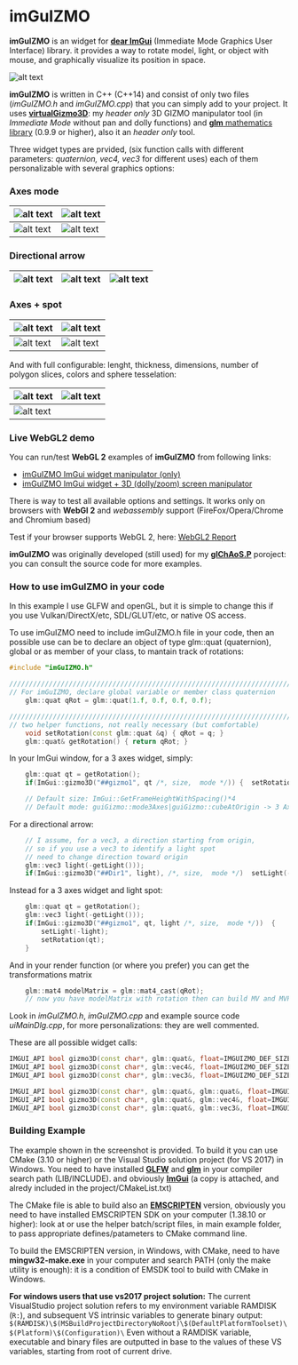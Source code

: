 # imGuIZMO
**imGuIZMO** is an widget for [**dear ImGui**](https://github.com/ocornut/imgui) (Immediate Mode Graphics User Interface) library. it provides a way to rotate model, light, or object with mouse, and graphically visualize its position in space. 

![alt text](https://raw.githubusercontent.com/BrutPitt/imGuIZMO/master/screenshots/imGuIZMO.gif)

**imGuIZMO** is written in C++ (C++14) and consist of only two files (*imGuIZMO.h* and *imGuIZMO.cpp*) that you can simply add to your project.
It uses [**virtualGizmo3D**](https://github.com/BrutPitt/virtualGizmo3D): my *header only* 3D GIZMO manipulator tool (in *Immediate Mode* without pan and dolly functions) and [**glm** mathematics library](https://github.com/g-truc/glm) (0.9.9 or higher), also it an *header only* tool.

Three widget types are prvided, (six function calls with different parameters: *quaternion, vec4, vec3* for different uses) each of them personalizable with several graphics options:

### Axes mode
| ![alt text](https://raw.githubusercontent.com/BrutPitt/imGuIZMO/master/screenshots/A001.jpg) | ![alt text](https://raw.githubusercontent.com/BrutPitt/imGuIZMO/master/screenshots/A002.jpg) |
| --- | --- |
| ![alt text](https://raw.githubusercontent.com/BrutPitt/imGuIZMO/master/screenshots/A003.jpg) | ![alt text](https://raw.githubusercontent.com/BrutPitt/imGuIZMO/master/screenshots/A004.jpg) |

### Directional arrow
| ![alt text](https://raw.githubusercontent.com/BrutPitt/imGuIZMO/master/screenshots/B001.jpg) | ![alt text](https://raw.githubusercontent.com/BrutPitt/imGuIZMO/master/screenshots/B002.jpg) | ![alt text](https://raw.githubusercontent.com/BrutPitt/imGuIZMO/master/screenshots/B003.jpg) |
| --- | --- | --- |


### Axes + spot
| ![alt text](https://raw.githubusercontent.com/BrutPitt/imGuIZMO/master/screenshots/C001.jpg) | ![alt text](https://raw.githubusercontent.com/BrutPitt/imGuIZMO/master/screenshots/C002.jpg) | 
| --- | --- |
| ![alt text](https://raw.githubusercontent.com/BrutPitt/imGuIZMO/master/screenshots/C003.jpg) | ![alt text](https://raw.githubusercontent.com/BrutPitt/imGuIZMO/master/screenshots/C004.jpg) |

And with full configurable: lenght, thickness, dimensions, number of polygon slices, colors and sphere tesselation:

| ![alt text](https://raw.githubusercontent.com/BrutPitt/imGuIZMO/master/screenshots/D001.jpg) | ![alt text](https://raw.githubusercontent.com/BrutPitt/imGuIZMO/master/screenshots/D002.jpg) |
| --- | --- |
| ![alt text](https://raw.githubusercontent.com/BrutPitt/imGuIZMO/master/screenshots/D003.jpg) | |


### Live WebGL2 demo

You can run/test **WebGL 2** examples of **imGuIZMO** from following links:
- [imGuIZMO ImGui widget manipulator (only)](https://www.michelemorrone.eu/emsExamples/qjSetWidget.html)
- [imGuIZMO ImGui widget + 3D (dolly/zoom) screen manipulator](https://www.michelemorrone.eu/emsExamples/qjSetScreen.html)

There is way to test all available options and settings.
It works only on browsers with **WebGl 2** and *webassembly* support (FireFox/Opera/Chrome and Chromium based)

Test if your browser supports WebGL 2, here: [WebGL2 Report](http://webglreport.com/?v=2)

**imGuIZMO** was originally developed (still used) for my **[glChAoS.P](https://github.com/BrutPitt/glChAoS.P)** poroject: you can consult the source code for more examples.

### How to use imGuIZMO in your code

In this example I use GLFW and openGL, but it is simple to change this if you use Vulkan/DirectX/etc, SDL/GLUT/etc, or native OS access.

To use imGuIZMO need to include imGuIZMO.h file in your code, then an possible use can be to declare an object of type glm::quat (quaternion), global or as member of your class, to mantain track of rotations:

```cpp
#include "imGuIZMO.h"

/////////////////////////////////////////////////////////////////////////////
// For imGuIZMO, declare global variable or member class quaternion
    glm::quat qRot = glm::quat(1.f, 0.f, 0.f, 0.f);

/////////////////////////////////////////////////////////////////////////////
// two helper functions, not really necessary (but comfortable)
    void setRotation(const glm::quat &q) { qRot = q; }
    glm::quat& getRotation() { return qRot; }
 ```

In your ImGui window, for a 3 axes widget, simply:
```cpp
    glm::quat qt = getRotation();
    if(ImGui::gizmo3D("##gizmo1", qt /*, size,  mode */)) {  setRotation(qt); }

    // Default size: ImGui::GetFrameHeightWithSpacing()*4
    // Default mode: guiGizmo::mode3Axes|guiGizmo::cubeAtOrigin -> 3 Axes with cube @ origin
```

For a directional arrow:
```cpp
    // I assume, for a vec3, a direction starting from origin, 
    // so if you use a vec3 to identify a light spot
    // need to change direction toward origin
    glm::vec3 light(-getLight()));
    if(ImGui::gizmo3D("##Dir1", light), /*, size,  mode */)  setLight(-light);
```

Instead for a 3 axes widget and light spot:
```cpp
    glm::quat qt = getRotation();
    glm::vec3 light(-getLight()));
    if(ImGui::gizmo3D("##gizmo1", qt, light /*, size,  mode */))  { 
        setLight(-light);
        setRotation(qt);
    }
```

And in your render function (or where you prefer) you can get the transformations matrix

```cpp
    glm::mat4 modelMatrix = glm::mat4_cast(qRot);
    // now you have modelMatrix with rotation then can build MV and MVP matrix
```


Look in *imGuIZMO.h*, *imGuIZMO.cpp* and example source code *uiMainDlg.cpp*, for more personalizations: they are well commented.

These are all possible widget calls:
```cpp
IMGUI_API bool gizmo3D(const char*, glm::quat&, float=IMGUIZMO_DEF_SIZE, const int=imguiGizmo::mode3Axes|imguiGizmo::cubeAtOrigin);
IMGUI_API bool gizmo3D(const char*, glm::vec4&, float=IMGUIZMO_DEF_SIZE, const int=imguiGizmo::mode3Axes|imguiGizmo::cubeAtOrigin);
IMGUI_API bool gizmo3D(const char*, glm::vec3&, float=IMGUIZMO_DEF_SIZE, const int=imguiGizmo::modeDirection);

IMGUI_API bool gizmo3D(const char*, glm::quat&, glm::quat&, float=IMGUIZMO_DEF_SIZE, const int=imguiGizmo::modeDual|imguiGizmo::cubeAtOrigin);
IMGUI_API bool gizmo3D(const char*, glm::quat&, glm::vec4&, float=IMGUIZMO_DEF_SIZE, const int=imguiGizmo::modeDual|imguiGizmo::cubeAtOrigin);
IMGUI_API bool gizmo3D(const char*, glm::quat&, glm::vec3&, float=IMGUIZMO_DEF_SIZE, const int=imguiGizmo::modeDual|imguiGizmo::cubeAtOrigin);
```

### Building Example

The example shown in the screenshot is provided.
To build it you can use CMake (3.10 or higher) or the Visual Studio solution project (for VS 2017) in Windows.
You need to have installed [**GLFW**](https://www.glfw.org/) and [**glm**](https://github.com/g-truc/glm) in your compiler search path (LIB/INCLUDE). and obviously [**ImGui**](https://github.com/ocornut/imgui) (a copy is attached, and alredy included in the project/CMakeList.txt)

The CMake file is able to build also an [**EMSCRIPTEN**](https://kripken.github.io/emscripten-site/index.html) version, obviously you need to have installed EMSCRIPTEN SDK on your computer (1.38.10 or higher): look at or use the helper batch/script files, in main example folder, to pass appropriate defines/patameters to CMake command line.

To build the EMSCRIPTEN version, in Windows, with CMake, need to have **mingw32-make.exe** in your computer and search PATH (only the make utility is enough): it is a condition of EMSDK tool to build with CMake in Windows.


**For windows users that use vs2017 project solution:**
The current VisualStudio project solution refers to my environment variable RAMDISK (`R:`), and subsequent VS intrinsic variables to generate binary output:
`$(RAMDISK)\$(MSBuildProjectDirectoryNoRoot)\$(DefaultPlatformToolset)\$(Platform)\$(Configuration)\` 
Even without a RAMDISK variable, executable and binary files are outputted in base to the values of these VS variables, starting from root of current drive.